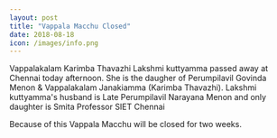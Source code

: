 ```yaml
---
layout: post
title: "Vappala Macchu Closed"
date: 2018-08-18
icon: /images/info.png
---
```


Vappalakalam Karimba Thavazhi Lakshmi kuttyamma passed away at Chennai today afternoon. She is the daugher of Perumpilavil Govinda Menon & Vappalakalam Janakiamma (Karimba Thavazhi). Lakshmi kuttyamma's husband is Late Perumpilavil Narayana Menon and only daughter is Smita Professor SIET Chennai

Because of this Vappala Macchu will be closed for two weeks.
